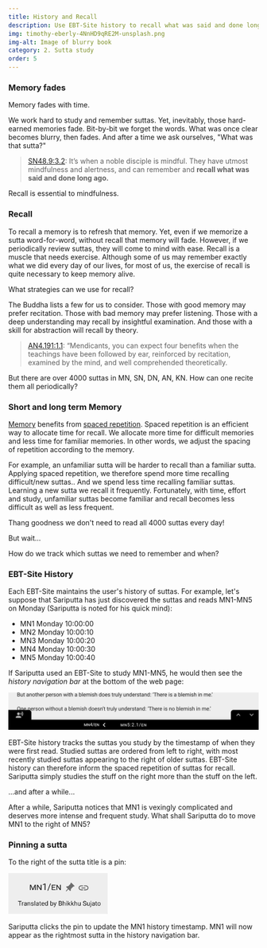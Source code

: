```yaml
---
title: History and Recall
description: Use EBT-Site history to recall what was said and done long ago.
img: timothy-eberly-4NnHD9qRE2M-unsplash.png
img-alt: Image of blurry book
category: 2. Sutta study
order: 5
---
```


### Memory fades
Memory fades with time. 

We work hard to study and remember suttas. 
Yet, inevitably, those hard-earned memories fade. 
Bit-by-bit we forget the words.
What was once clear becomes blurry, then fades.
And after a time we ask ourselves, "What was that sutta?"

> [SN48.9:3.2](suttas?search=sn48.9): It’s when a noble disciple is mindful. They have utmost mindfulness and alertness, and can remember and **recall what was said and done long ago.**

Recall is essential to mindfulness.

###  Recall
To recall a memory is to refresh that memory. 
Yet, even if we memorize a sutta word-for-word, without recall that memory will fade.
However, if we periodically review suttas, they will come to mind with ease.
Recall is a muscle that needs exercise.
Although some of us may remember exactly what we did every day of our lives,
for most of us, the exercise of recall is quite necessary to keep memory alive.

What strategies can we use for recall? 

The Buddha lists a few for us to consider. 
Those with good memory may prefer recitation.
Those with bad memory may prefer listening.
Those with a deep understanding may recall by insightful examination.
And those with a skill for abstraction will recall by theory.

> [AN4.191:1.1](suttas?search=an4.191): “Mendicants, you can expect four benefits when the teachings have been followed by ear, reinforced by recitation, examined by the mind, and well comprehended theoretically.

But there are over 4000 suttas in MN, SN, DN, AN, KN. 
How can one recite them all periodically?

### Short and long term Memory
[Memory](https://en.wikipedia.org/wiki/Memory) benefits from [spaced repetition](https://en.wikipedia.org/wiki/Spaced_repetition). 
Spaced repetition is an efficient way to allocate time for recall.
We allocate more time for difficult memories and less time for familiar memories.
In other words, we adjust the spacing of repetition according to the memory.

For example, an unfamiliar sutta will be harder to recall than a familiar sutta.
Applying spaced repetition, we therefore spend more time recalling difficult/new suttas..
And we spend less time recalling familiar suttas.
Learning a new sutta we recall it frequently.
Fortunately, with time, effort and study, unfamiliar suttas become familiar
and recall becomes less difficult as well as less frequent.

Thang goodness we don't need to read all 4000 suttas every day!

But wait...

How do we track which suttas we need to remember and when?

### EBT-Site History
Each EBT-Site maintains the user's history of suttas.
For example, let's suppose that Sariputta has just 
discovered the suttas and reads MN1-MN5 on Monday 
(Sariputta is noted for his quick mind):

* MN1 Monday 10:00:00
* MN2 Monday 10:00:10
* MN3 Monday 10:00:20
* MN4 Monday 10:00:30
* MN5 Monday 10:00:40

If Sariputta used an EBT-Site to study MN1-MN5, 
he would then see
the _history navigation bar_ at the bottom of the web page:

<img src="mn1-5-sariputta.png" class="ebt-image"/>

EBT-Site history tracks the suttas you study by the timestamp of when they were first read.
Studied suttas are ordered from left to right, with most recently studied suttas appearing to the right of older suttas.
EBT-Site history can therefore inform the spaced repetition of suttas for recall.
Sariputta simply studies the stuff on the right more than the stuff on the left.

...and after a while...

After a while, Sariputta notices that MN1 is vexingly complicated and deserves more intense and frequent study. What shall Sariputta do to move MN1 to the right of MN5?

### Pinning a sutta

To the right of the sutta title is a pin:

<img src="mn1-pin.png" class="ebt-image"/>

Sariputta clicks the pin to update the MN1 history timestamp. 
MN1 will now appear as the rightmost sutta in the history navigation bar.

